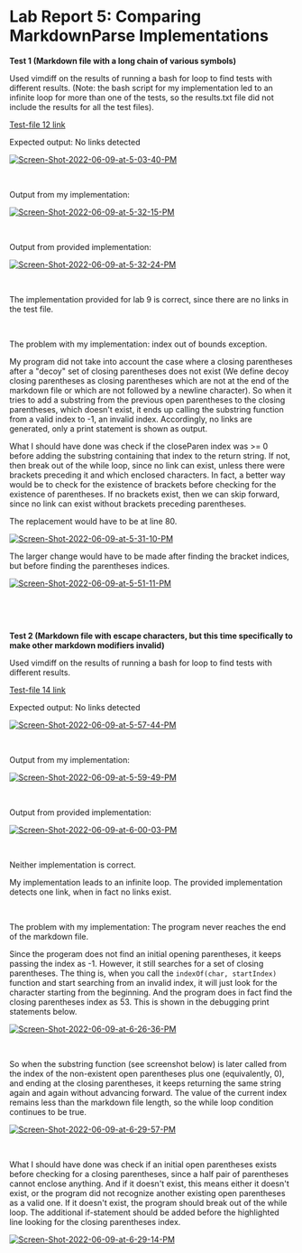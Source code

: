 # Lab Report 5: Comparing MarkdownParse Implementations 

**Test 1 (Markdown file with a long chain of various symbols)**

Used vimdiff on the results of running a bash for loop to find tests with different results. (Note: the bash script for my implementation led to an infinite loop for more than one of the tests, so the results.txt file did not include the results for all the test files).   

[Test-file 12 link](https://github.com/nidhidhamnani/markdown-parser/blob/main/test-files/12.md)

Expected output: No links detected

<a href="https://ibb.co/Qjw8sy1"><img src="https://i.ibb.co/JFJxXDM/Screen-Shot-2022-06-09-at-5-03-40-PM.png" alt="Screen-Shot-2022-06-09-at-5-03-40-PM" border="0"></a> 

&nbsp;

Output from my implementation:

<a href="https://imgbb.com/"><img src="https://i.ibb.co/vmqv4Gk/Screen-Shot-2022-06-09-at-5-32-15-PM.png" alt="Screen-Shot-2022-06-09-at-5-32-15-PM" border="0"></a>

&nbsp;

Output from provided implementation:

<a href="https://imgbb.com/"><img src="https://i.ibb.co/Wky9BKm/Screen-Shot-2022-06-09-at-5-32-24-PM.png" alt="Screen-Shot-2022-06-09-at-5-32-24-PM" border="0"></a>

&nbsp;


The implementation provided for lab 9 is correct, since there are no links in the test file.

&nbsp;

The problem with my implementation: index out of bounds exception.

My program did not take into account the case where a closing parentheses after a "decoy" set of closing parentheses does not exist (We define decoy closing parentheses as closing parentheses which are not at the end of the markdown file or which are not followed by a newline character). So when it tries to add a substring from the previous open parentheses to the closing parentheses, which doesn't exist, it ends up calling the substring function from a valid index to -1, an invalid index. Accordingly, no links are generated, only a print statement is shown as output.

What I should have done was check if the closeParen index was >= 0 before adding the substring containing that index to the return string. If not, then break out of the while loop, since no link can exist, unless there were brackets preceding it and which enclosed characters.
In fact, a better way would be to check for the existence of brackets before checking for the existence of parentheses. If no brackets exist, then we can skip forward, since no link can exist without brackets preceding parentheses. 

The replacement would have to be at line 80. 

<a href="https://ibb.co/v4TrL5c"><img src="https://i.ibb.co/d4V3k9f/Screen-Shot-2022-06-09-at-5-31-10-PM.png" alt="Screen-Shot-2022-06-09-at-5-31-10-PM" border="0"></a>

The larger change would have to be made after finding the bracket indices, but before finding the parentheses indices.

<a href="https://ibb.co/PrQjxtL"><img src="https://i.ibb.co/dfgMB7T/Screen-Shot-2022-06-09-at-5-51-11-PM.png" alt="Screen-Shot-2022-06-09-at-5-51-11-PM" border="0"></a>


&nbsp; 

&nbsp; 



**Test 2 (Markdown file with escape characters, but this time specifically to make other markdown modifiers invalid)**

Used vimdiff on the results of running a bash for loop to find tests with different results. 

[Test-file 14 link](https://github.com/nidhidhamnani/markdown-parser/blob/main/test-files/14.md)

Expected output: No links detected

<a href="https://ibb.co/p0y0KmP"><img src="https://i.ibb.co/Rvyv65S/Screen-Shot-2022-06-09-at-5-57-44-PM.png" alt="Screen-Shot-2022-06-09-at-5-57-44-PM" border="0"></a> 

&nbsp; 

Output from my implementation:

<a href="https://ibb.co/ZB2Sjt2"><img src="https://i.ibb.co/pfhQ7Gh/Screen-Shot-2022-06-09-at-5-59-49-PM.png" alt="Screen-Shot-2022-06-09-at-5-59-49-PM" border="0"></a>

&nbsp; 

Output from provided implementation: 

<a href="https://ibb.co/HYK2gZ6"><img src="https://i.ibb.co/QnJcm0L/Screen-Shot-2022-06-09-at-6-00-03-PM.png" alt="Screen-Shot-2022-06-09-at-6-00-03-PM" border="0"></a>

&nbsp; 

Neither implementation is correct. 

My implementation leads to an infinite loop. The provided implementation detects one link, when in fact no links exist.

&nbsp;

The problem with my implementation: The program never reaches the end of the markdown file.   

Since the progeram does not find an initial opening parentheses, it keeps passing the index as -1. However, it still searches for a set of closing parentheses. The thing is, when you call the `indexOf(char, startIndex)` function and start searching from an invalid index, it will just look for the character starting from the beginning. And the program does in fact find the closing parentheses index as 53. This is shown in the debugging print statements below. 

<a href="https://imgbb.com/"><img src="https://i.ibb.co/CsrM3hL/Screen-Shot-2022-06-09-at-6-26-36-PM.png" alt="Screen-Shot-2022-06-09-at-6-26-36-PM" border="0"></a>

&nbsp;

So when the substring function (see screenshot below) is later called from the index of the non-existent open parentheses plus one (equivalently, 0), and ending at the closing parentheses, it keeps returning the same string again and again without advancing forward. The value of the current index remains less than the markdown file length, so the while loop condition continues to be true. 

<a href="https://ibb.co/3v70LcC"><img src="https://i.ibb.co/cw1N7Qr/Screen-Shot-2022-06-09-at-6-29-57-PM.png" alt="Screen-Shot-2022-06-09-at-6-29-57-PM" border="0"></a>

&nbsp;

What I should have done was check if an initial open parentheses exists before checking for a closing parentheses, since a half pair of parentheses cannot enclose anything. And if it doesn't exist, this means either it doesn't exist, or the program did not recognize another existing open parentheses as a valid one. If it doesn't exist, the program should break out of the while loop. The additional if-statement should be added before the highlighted line looking for the closing parentheses index.

<a href="https://ibb.co/8YczhN2"><img src="https://i.ibb.co/fDv8cqt/Screen-Shot-2022-06-09-at-6-29-14-PM.png" alt="Screen-Shot-2022-06-09-at-6-29-14-PM" border="0"></a>


